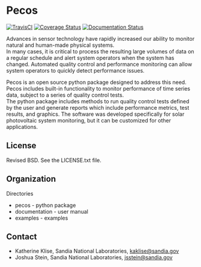 Pecos
=======================================

[![TravisCI](https://travis-ci.org/kaklise/pecos.svg?branch=master)](https://travis-ci.org/kaklise/pecos)
[![Coverage Status](https://coveralls.io/repos/github/kaklise/pecos/badge.svg?branch=master)](https://coveralls.io/github/kaklise/pecos?branch=master)
[![Documentation Status](https://readthedocs.org/projects/pecos/badge/?version=latest)](http://pecos.readthedocs.org/en/latest/)

Advances in sensor technology have rapidly increased our ability to monitor 
natural and human-made physical systems.  
In many cases, it is critical to process the resulting large volumes of data on a regular schedule
and alert system operators when the system has changed.
Automated quality control and performance monitoring can allow system 
operators to quickly detect performance issues.  

Pecos is an open source python package designed to address this need.
Pecos includes built-in functionality to monitor performance of time series data, 
subject to a series of quality control tests.  
The python package includes methods to run quality control tests defined by the user
and generate reports which include performance metrics, test results, and graphics.
The software was developed specifically for 
solar photovoltaic system monitoring, but it can be customized for other 
applications.

License
------------

Revised BSD.  See the LICENSE.txt file.

Organization
------------

Directories
  * pecos - python package
  * documentation - user manual
  * examples - examples

Contact
-------
   * Katherine Klise, Sandia National Laboratories, kaklise@sandia.gov
   * Joshua Stein, Sandia National Laboratories, jsstein@sandia.gov
